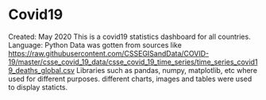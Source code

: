 # Covid19
Created: May 2020
This is a covid19 statistics dashboard for all countries.
Language: Python
Data was gotten from sources like https://raw.githubusercontent.com/CSSEGISandData/COVID-19/master/csse_covid_19_data/csse_covid_19_time_series/time_series_covid19_deaths_global.csv
Libraries such as pandas, numpy, matplotlib, etc where used for different purposes.
different charts, images and tables were used to display staticts.
